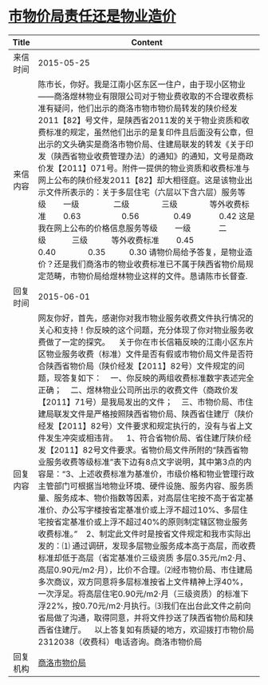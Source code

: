 # <a href="http://www.shangluo.gov.cn/zmhd/ldxxxx.jsp?urltype=leadermail.LeaderMailContentUrl&wbtreeid=1112&leadermailid=3134">市物价局责任还是物业造价</a>
| Title |                                                                                                                                                                                                                                                                                                                                                                                                            Content                                                                                                                                                                                                                                                                                                                                                                                                            |
|:-----:|-------------------------------------------------------------------------------------------------------------------------------------------------------------------------------------------------------------------------------------------------------------------------------------------------------------------------------------------------------------------------------------------------------------------------------------------------------------------------------------------------------------------------------------------------------------------------------------------------------------------------------------------------------------------------------------------------------------------------------------------------------------------------------------------------------------------------------|
| 来信时间  | 2015-05-25                                                                                                                                                                                                                                                                                                                                                                                                                                                                                                                                                                                                                                                                                                                                                                                                                    |
| 来信内容  | 陈市长，你好。我是江南小区东区一住户，由于现小区物业——商洛煜林物业有限限公司对于物业费收取的不合理收费标准有疑问，他们出示的商洛市物市物价局转发的陕价经发2011【82】号文件，是陕西省2011发的关于物业资质和收费标准的规定，虽然他们出示的是复印件且后面没有公章，但出示的文头确实是商洛市物价局、住建局联发的转发《关于印发（陕西省物业收费管理办法）的通知》的通知，文号是商政价发【2011】071号。附件一提供的物业资质和收费标准与网上公布的陕价经发2011【82】却大相径庭。这是该物业出示文件所表示的：关于多层住宅（六层以下含六层）服务等级        一级                二级               三级               等外收费标准        0.63                   0.56                0.49             0.42 这是我在网上公布的价格信息服务等级        一级             二级            三级           等外收费标准        0.45              0.40               0.35           0.30 请物价局给予答复，是物业造价？还是我们商洛市的物业收费标准已不属于陕西省物价局规定范畴，市物价局给煜林物业这样的文件。恳请陈市长督查.                                                                                                                                                                                    |
| 回复时间  | 2015-06-01                                                                                                                                                                                                                                                                                                                                                                                                                                                                                                                                                                                                                                                                                                                                                                                                                    |
| 回复内容  | 网友你好，首先，感谢你对我市物业服务收费文件执行情况的关心和支持！你反映的这个问题，充分体现了你对物业服务收费做了一定的探究。    关于你在市长信箱反映的江南小区东片区物业服务收费（标准）文件是否有假或市物价局文件是否符合陕西省物价局（陕价经发【2011】82号）文件规定的问题，现答复如下：    一、你反映的两组收费标准数字表述完全正确；    二、煜林物业公司所出示的收费文件（商政价发【2011】71号）是我局发出的文件；    三、市物价局、市住建局联发文件是严格按照陕西省物价局、陕西省住建厅（陕价经发【2011】82号）文件要求和规定执行的，没有与省上文件发生冲突或相违背。    1、符合省物价局、省住建厅陕价经发【2011】82号文件要求。省物价局文件所附的“陕西省物业服务收费等级标准”表下边有8点文字说明，其中第3点的内容是：“3、上述收费标准为基准价，市级价格和物业管理行政主管部门可根据当地物业环境、硬件设施、服务内容、服务质量、服务成本、物价指数等因素，对高层住宅按不高于省定基准价、办公写字楼按省定基准价或上浮不超过10%、多层住宅按省定基准价或上浮不超过40%的原则制定辖区物业服务收费标准。”    2、制定此文件时是按省文件规定和我市实际出发的：⑴ 通过调研，发现多层物业服务成本高于高层，而收费标准却低于高层（省定基准价三级资质 多层0.35元/m2·月、高层0.90元/m2·月），比价不合理。⑵经市物价局、市住建局多次商议，双方同意将多层标准按省上文件精神上浮40%，一次浮足。将高层住宅0.90元/m2·月（三级资质）的标准下浮22%，按0.70元/m2·月执行。⑶我们在出台此文件之前向省局做了沟通，取得同意，并将文件抄送了陕西省物价局和陕西省住建厅。    以上答复如有质疑的地方，欢迎拨打市物价局2312038（收费科）电话咨询。商洛市物价局 |
| 回复机构  | <a href="../../categories/agencies/商洛市物价局.md">商洛市物价局</a>                                                                                                                                                                                                                                                                                                                                                                                                                                                                                                                                                                                                                                                                                                                                                                      |